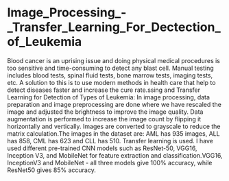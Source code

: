 # Image_Processing_-_Transfer_Learning_For_Dectection_of_Leukemia
Blood cancer is an uprising issue and doing physical medical procedures is too sensitive and time-consuming to detect any blast cell. Manual testing includes blood tests, spinal fluid tests, bone marrow tests, imaging tests, etc. A solution to this is to use modern methods in health care that help to detect diseases faster and increase the cure rate.ssing and Transfer Learning for Detection of Types of Leukemia:  In image processing, data preparation and image preprocessing are done where we have rescaled the image and adjusted the brightness to improve the image quality. Data augmentation is performed to increase the image count by flipping it horizontally and vertically. Images are converted to grayscale to reduce the matrix calculation.The images in the dataset are: AML has 935 images, ALL has 858, CML has 623 and CLL has 510. Transfer learning is used. I have used different pre-trained CNN models such as ResNet-50, VGG16, Inception V3, and MobileNet for feature extraction and classification.VGG16, InceptionV3 and MobileNet - all three models give 100% accuracy, while ResNet50 gives 85% accuracy.
